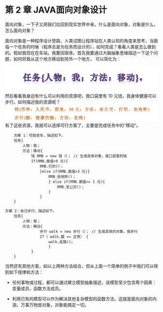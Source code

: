 # 第 2 章  JAVA面向对象设计

面向对象，一下子又把我们拉回到现实世界中来，什么是面向对象，对象是什么，怎么面向对象？

面向对象是一种程序设计思路，人类试图让程序站在人类认知的角度来思考，当面临一个任务的时候（程序总是为任务而设计的），如何完成？看看人类是怎么做到的。假如我现在在车站，我要回宿舍。首先我要通过大脑抽象思维描述一下这个问题，如何将我从这个地方移动到另外一个地方， 可以简化为：

![](/assets/import.png)

然后看看我身边有什么可以利用的资源吧，我口袋里有 10 元钱，我身体健康可以步行。如何描述我的资源呢？![](/assets/ziyuuan.png)有了这些资源，我就可以选择可行方案了，主要是完成任务中的“移动”。

```
    方案 1：花钱坐车，描述如下。
    任务{
        人物：我；
        方法：移动{
            钱 RMB = new 钱（）； // 生成具体对象，我口袋里的钱
            If(RMB.面值>8 元){
                RMB.打的()；
                }else if(RMB.面值>3 元){
                    RMB.坐地铁()；
                    } else if(RMB.面值>= 1 元){
                        RMB.坐公交()；
                    }
                }
    }
```

```
方案 2：自己步行，描述如下。
    任务{
        人物：我；
        方法：移动{
                步行 walk = new 步行（）； // 生成具体的对象，我步行
                If（ walk.腿 == 正常） {
                    walk.走路();
                    }
            }
    }
```

当然还有其他方案，如以上两种方法结合，但从上面一个简单的例子中我们可以得到如下规律和方法：

*  任何事物或过程，都可以通过建立模型抽象描述，该模型至少包含两个因素：变量成员，函数方法成员。

*  利用已有的模型可以作为解决其他复杂模型的函数方法。这就是面向对象的内涵，万事万物皆对象，对象能搞定一切。



